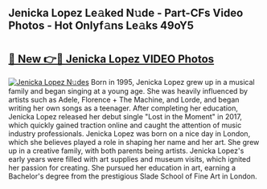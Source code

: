 ## Jenicka Lopez Le𝚊ked N𝚞de - Part-CFs Video Photos - Hot Onlyf𝚊ns Le𝚊ks 49oY5

# <h2><a href="http://ab18478.deff.icu/?id=Jenicka+Lopez">🔗 New 👉🔴 Jenicka Lopez VIDEO Photos</a></h2>

[![Jenicka Lopez N𝚞des](https://i.imgur.com/rIISA9y.gif)](http://ab18478.deff.icu/?id=Jenicka+Lopez)
Born in 1995, Jenicka Lopez grew up in a musical family and began singing at a young age. She was heavily influenced by artists such as Adele, Florence + The Machine, and Lorde, and began writing her own songs as a teenager. After completing her education, Jenicka Lopez released her debut single "Lost in the Moment" in 2017, which quickly gained traction online and caught the attention of music industry professionals. Jenicka Lopez was born on a nice day in London, which she believes played a role in shaping her name and her art. She grew up in a creative family, with both parents being artists. Jenicka Lopez's early years were filled with art supplies and museum visits, which ignited her passion for creating. She pursued her education in art, earning a Bachelor's degree from the prestigious Slade School of Fine Art in London.

